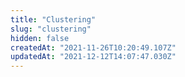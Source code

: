 ```yaml
---
title: "Clustering"
slug: "clustering"
hidden: false
createdAt: "2021-11-26T10:20:49.107Z"
updatedAt: "2021-12-12T14:07:47.030Z"
---
```

